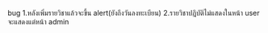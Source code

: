 bug
1.หลังเพิ่มรายวิชาแล้วจะขึ้น alert(ยังถึงวันลงทะเบียน)
2.รายวิชาปฎิบัติไม่แสดงในหน้า user จะแสดงแต่หน้า admin

